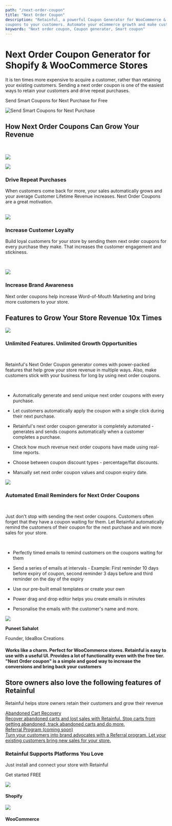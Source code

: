 ```yaml
---
path: "/next-order-coupon"
title: "Next Order Coupon"
description: "Retainful, a powerful Coupon Generator for WooCommerce & Shopify Stores allows you to send discount
coupons to your customers. Automate your eCommerce growth and make customers stick with your business for long!"
keywords: "Next order coupon, Coupon generator, Smart coupon"
---
```

<container>

<headercontent>

<div slot="left">

# Next Order Coupon Generator for Shopify & WooCommerce Stores

It is ten times more expensive to acquire a customer, rather than retaining your existing customers.
Sending a next order coupon is one of the easiest ways to retain your customers and drive repeat
purchases.

<cta url="https://app.retainful.com/?utm_source=landing_page&utm_medium=abandoned_cart_recovery&utm_campaign=recover_your_cart&utm_term=cta"
target="_blank" rel="noopener">Send Smart Coupons for Next Purchase for Free
</cta>

</div>

<div slot="right">

![Send Smart Coupons for Next Purchase](../images/landingpage/next-order-coupon/2-01.jpg)

</div>

</headercontent>

</container>

<container>

<div class="p-5">

<div class="p-3 text-center">

## How Next Order Coupons Can Grow Your Revenue

</div>

<br>

<div class="p-3">

<featurecontent featurebodysizeleft="6" featurebodysizerigth="6">

<div slot="left">

![](../images/landingpage/next-order-coupon/2-02.jpg)

</div>

<div slot="right">

<row>

<column size="2" className="p-0 order-1">

<img class="img img-responsive" src="../images/landingpage/next-order-coupon/2-04.jpg" />

</column>

<column size="10" className="p-0 order-2">

### Drive Repeat Purchases

When customers come back for more, your sales automatically grows and your average
Customer Lifetime Revenue increases. Next Order Coupons are a great motivation.

</column>

</row>



<br>

<row>

<column size="2" className="p-0 order-1">

<img class="img img-responsive" src="../images/landingpage/next-order-coupon/2-05.jpg" />


</column>

<column size="10" className="p-0 order-2">

### Increase Customer Loyalty

Build loyal customers for your store by sending them next order coupons for every
purchase they make. That increases the customer engagement and stickiness.

</column>

</row>

<br>

<row>

<column size="2" className="p-0 order-1">

<img class="img img-responsive"
src="../images/landingpage/abandoned-carts-recovery/a-03.svg" />

</column>

<column size="10" className="p-0 order-2">

### Increase Brand Awareness

Next order coupons help increase Word-of-Mouth Marketing and bring more customers to
your store.

</column>

</row>

</div>

</featurecontent>

</div>

</div>

</container>

<container>

<div class="mt-3 text-center">

## Features to Grow Your Store Revenue 10x Times

</div>

<div class="p-5">

<featurecontent featurebodysizeleft="6" featurebodysizerigth="6">

<div slot="left">

![](../images/landingpage/next-order-coupon/2-06.jpg)

</div>

<div slot="right">

### Unlimited Features. Unlimited Growth Opportunities

<br>

Retainful's Next Order Coupon generator comes with power-packed features that help grow your store
revenue in multiple ways. Also, make customers stick with your business for long by using next order
coupons.

<br>

- Automatically generate and send unique next order coupons with every purchase.

- Let customers automatically apply the coupon with a single click during their next purchase.

- Retainful's next order coupon generator is completely automated - generates and sends coupons
automatically when a customer completes a purchase.

- Check how much revenue next order coupons have made using real-time reports.

- Choose between coupon discount types - percentage/flat discounts.

- Manually set next order coupon values and coupon expiry date.

</div>

</featurecontent>

</div>

<div class="p-5">

<featurecontent featurebodysizeleft="6" featurebodysizerigth="6" orderleft="order-two" orderright="order-one">

<div slot="right">

![](../images/landingpage/next-order-coupon/1-05.jpg)

</div>

<div slot="left">

### Automated Email Reminders for Next Order Coupons

<br>

Just don't stop with sending the next order coupons. Customers often forget that they have a coupon
waiting for them. Let Retainful automatically remind the customers of their coupon for the next
purchase and win more sales for your store.

<br>

- Perfectly timed emails to remind customers on the coupons waiting for them

- Send a series of emails at intervals - Example: First reminder 10 days before expiry of coupon,
second reminder 3 days before and third reminder on the day of the expiry

- Use our pre-built email templates or create your own

- Power drag and drop editor helps you create emails in minutes

- Personalise the emails with the customer's name and more.


</div>

</featurecontent>

</div>

</container>

<div class="customer-testimonial-section">
<div class="testimonial-background-primary"></div>
<div class="testimonial-content container">
<row class="align-items-center">
<column size="4">
<div class="customer-quote">
<div class="customer-info text-right">
<div class="user-img">
<img src="https://raw.githubusercontent.com/retainful/site-images/master/reviews/puneetsahalot.jpg"
class="img-responsive" />
</div>
<div>
<p><strong>Puneet Sahalot</strong></p>
<p>Founder, IdeaBox Creations</p>
</div>
</div>
</div>
</column>
<column size="8">
<div class="customer-quote">
<h4>Works like a charm. Perfect for WooCommerce stores.
Retainful is easy to use with a useful UI. Provides a lot of functionality even with the
free
tier. "Next Order coupon" is a simple and good way to increase the conversions and bring
back
your customers</h4>
</div>
</column>
</row>
</div>
</div>
</div>

<container>

<div class="vip-page">
<div class="section-container">
<div class="programs-container-background d-none d-xl-block"></div>
<div class="row justify-content-center">
<div class="col-md-10">
<div class="row text-center justify-content-center">
<div class="col-lg-8 mb-2">

## Store owners also love the following features of Retainful

Retainful helps store owners retain their customers and grow their revenue

</div>
</div>

<div class="row justify-content-center">
<div class="col-auto mx-1">
<a class="program-card " href="#">
<img style="margin: 0 auto;" class="img img-responsive w-50" alt=""
src="../images/landingpage/next-order-coupon/1-04.svg">
<div class="title text-default mb-0_5">
Abandoned Cart Recovery
</div>
<div class="body text-subdued">
Recover abandoned carts and lost sales with Retainful. Stop carts from getting
abandoned, track abandoned carts and do more.
</div>
</a>
</div>
<div class="col-auto mx-1">
<a class="program-card" style="padding-bottom:43px;" href="#">
<img style="margin: 0 auto;" class="img img-responsive w-50" alt=""
src="../images/landingpage/abandoned-carts-recovery/a-05.svg">
<div class="title text-default mb-0_5">
Referral Program (coming soon)
</div>
<div class="body text-subdued">
Turn your customers into brand advocates with a Referral program. Let your existing
customers bring new sales for your store.
</div>
</a>
</div>
</div>
</div>
</div>
</div>
</div>
</container>

</div>

</div>

</div>
</div>
</container>

<container>

<div class="page-how-it-works">

<featurecontent featurebodysizeleft="6" featurebodysizerigth="6">

<div slot="left">

### Retainful Supports Platforms You Love


Just install and connect your store with Retainful

<cta url="https://app.retainful.com/?utm_source=landing_page&utm_medium=how_it_works&utm_campaign=get_started_free"
target="_blank" class="btn-action">Get started FREE</cta>

</div>

<div slot="right">

<div class="integrated-store-list">
<div class="store-module">
<div class="store-logo">
<img src="https://raw.githubusercontent.com/retainful/site-images/master/menu-icons/shopify-icon.png"
class="img-responsive" />
</div>
<div class="store-name">
<h4>Shopify</h4>
</div>
</div>
<div class="store-module">
<div class="store-logo">
<img src="https://raw.githubusercontent.com/retainful/site-images/master/menu-icons/woo-icon-logo.png"
class="img-responsive" />
</div>
<div class="store-name">
<h4>WooCommerce</h4>
</div>
</div>
</div>

</div>

</featurecontent>

</div>

</container>

<getstarted>
</getstarted>